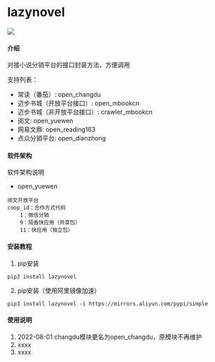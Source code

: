 # lazynovel
![](https://img.shields.io/badge/Python-3.8.6-green.svg)


#### 介绍
对接小说分销平台的接口封装方法，方便调用

支持列表：
- 常读（番茄）: open_changdu
- 迈步书城（开放平台接口）: open_mbookcn
- 迈步书城（非开放平台接口）: crawler_mbookcn
- 阅文: open_yuewen
- 网易文鼎: open_reading163
- 点众分销平台: open_dianzhong

#### 软件架构
软件架构说明

- open_yuewen
```text
阅文开放平台
coop_id：合作方式代码
    1：微信分销
    9：陌香快应用（共享包）
    11：快应用（独立包）
```


#### 安装教程

1.  pip安装
```shell script
pip3 install lazynovel
```

2.  pip安装（使用阿里镜像加速）
```shell script
pip3 install lazynovel -i https://mirrors.aliyun.com/pypi/simple
```


#### 使用说明

1.  2022-08-01 changdu模块更名为open_changdu，原模块不再维护
2.  xxxx
3.  xxxx


